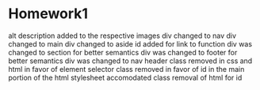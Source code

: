 # Homework1
alt description added to the respective images
div changed to nav
div changed to main
div changed to aside
id added for link to function
div was changed to section for better semantics
div was changed to footer for better semantics
div was changed to nav
header class removed in css and html in favor of element selector
class removed in favor of id in the main portion of the html 
stylesheet accomodated class removal of html for id